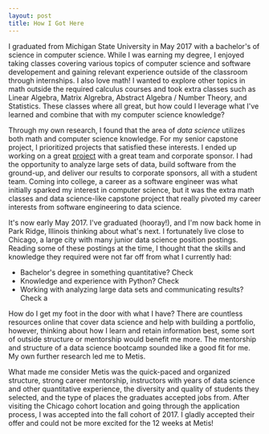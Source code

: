 ```yaml
--- 
layout: post 
title: How I Got Here
--- 
```


I graduated from Michigan State University in May 2017 with a bachelor's of science in computer science. While I was earning my degree, I enjoyed taking classes covering various topics of computer science and software developement and gaining relevant experience outside of the classroom through internships. I also love math! I wanted to explore other topics in math outside the required calculus courses and took extra classes such as Linear Algebra, Matrix Algrebra, Abstract Algebra / Number Theory, and Statistics. These classes where all great, but how could I leverage what I've learned and combine that with my computer science knowledge?  

Through my own research, I found that the area of *data science* utilizes both math and computer science knowledge. For my senior capstone project, I prioritized projects that satisfied these interests. I ended up working on a great [project](http://www.cse.msu.edu/~cse498/2017-01/projects/urban-science/) with a great team and corporate sponsor. I had the opportunity to analyze large sets of data, build software from the ground-up, and deliver our results to corporate sponsors, all with a student team. Coming into college, a career as a software engineer was what initially sparked my interest in computer science, but it was the extra math classes and data science-like capstone project that really pivoted my career interests from software engineering to data science.  

It's now early May 2017. I've graduated (hooray!), and I'm now back home in Park Ridge, Illinois thinking about what's next. I fortunately live close to Chicago, a large city with many junior data science position postings. Reading some of these postings at the time, I thought that the skills and knowledge they required were not far off from what I currently had:  

  * Bachelor's degree in something quantitative? Check 
  * Knowledge and experience with Python? Check 
  * Working with analyzing large data sets and communicating results? Check a

How do I get my foot in the door with what I have? There are countless resources online that cover data science and help with building a portfolio, however, thinking about how I learn and retain information best, some sort of outside structure or mentorship would benefit me more. The mentorship and structure of a data science bootcamp sounded like a good fit for me. My own further research led me to Metis.

What made me consider Metis was the quick-paced and organized structure, strong career mentorship, instructors with years of data science and other quantitative experience, the diversity and quality of students they selected, and the type of places the graduates accepted jobs from. After visiting the Chicago cohort location and going through the application process, I was accepted into the fall cohort of 2017. I gladly accepted their offer and could not be more excited for the 12 weeks at Metis!     

